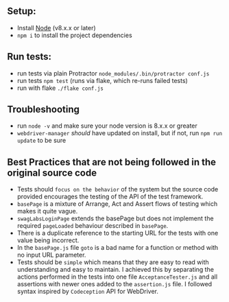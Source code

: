 ## Setup:
* Install [Node](http://nodejs.org) (v8.x.x or later)
* `npm i` to install the project dependencies

## Run tests:
* run tests via plain Protractor `node_modules/.bin/protractor conf.js`
* run tests `npm test` (runs via flake, which re-runs failed tests)
* run with flake `./flake conf.js`

## Troubleshooting
* run `node -v` and make sure your node version is 8.x.x or greater
* `webdriver-manager` _should_ have updated on install, but if not, run `npm run update` to be sure

## Best Practices that are not being followed in the original source code

* Tests should `focus on the behavior` of the system but the source code provided encourages the testing of the API of the test framework.
* `basePage` is a mixture of Arrange, Act and Assert flows of testing which makes it quite vague.
* `swagLabsLoginPage` extends the basePage but does not implement the required `pageLoaded` behaviour described in `basePage`.
* There is a duplicate reference to the starting URL for the tests with one value being incorrect.
* In the `basePage.js` file `goto` is a bad name for a function or method with no input URL parameter.
* Tests should be `simple` which means that they are easy to read with understanding and easy to maintain. I achieved this by separating the actions performed in the tests into one file `AcceptanceTester.js` and all assertions with newer ones added to the `assertion.js` file. I followed syntax inspired by `Codeception` API for WebDriver.
